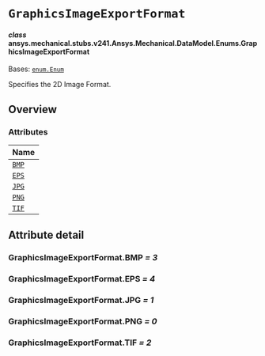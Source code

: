 # `GraphicsImageExportFormat`

<a id="ansys.mechanical.stubs.v241.Ansys.Mechanical.DataModel.Enums.GraphicsImageExportFormat"></a>

#### *class* ansys.mechanical.stubs.v241.Ansys.Mechanical.DataModel.Enums.GraphicsImageExportFormat

Bases: [`enum.Enum`](https://docs.python.org/3/library/enum.html#enum.Enum)

Specifies the 2D Image Format.

<!-- !! processed by numpydoc !! -->

<a id="overview"></a>

## Overview

### Attributes

| Name |
| ------------------------------------------- |
| [`BMP`](#GraphicsImageExportFormat.BMP) |
| [`EPS`](#GraphicsImageExportFormat.EPS) |
| [`JPG`](#GraphicsImageExportFormat.JPG) |
| [`PNG`](#GraphicsImageExportFormat.PNG) |
| [`TIF`](#GraphicsImageExportFormat.TIF) |

<a id="attribute-detail"></a>

## Attribute detail

<a id="GraphicsImageExportFormat.BMP"></a>

### GraphicsImageExportFormat.BMP *= 3*

<a id="GraphicsImageExportFormat.EPS"></a>

### GraphicsImageExportFormat.EPS *= 4*

<a id="GraphicsImageExportFormat.JPG"></a>

### GraphicsImageExportFormat.JPG *= 1*

<a id="GraphicsImageExportFormat.PNG"></a>

### GraphicsImageExportFormat.PNG *= 0*

<a id="GraphicsImageExportFormat.TIF"></a>

### GraphicsImageExportFormat.TIF *= 2*


